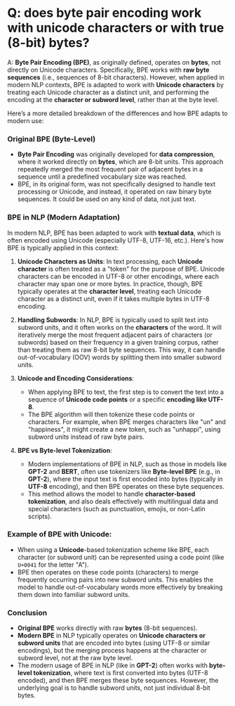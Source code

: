 # Q: does byte pair encoding work with unicode characters or with true (8-bit) bytes?

A: **Byte Pair Encoding (BPE)**, as originally defined, operates on **bytes**, not directly on Unicode characters. Specifically, BPE works with **raw byte sequences** (i.e., sequences of 8-bit characters). However, when applied in modern NLP contexts, BPE is adapted to work with **Unicode characters** by treating each Unicode character as a distinct unit, and performing the encoding at the **character or subword level**, rather than at the byte level.

Here’s a more detailed breakdown of the differences and how BPE adapts to modern use:

### Original BPE (Byte-Level)
- **Byte Pair Encoding** was originally developed for **data compression**, where it worked directly on **bytes**, which are 8-bit units. This approach repeatedly merged the most frequent pair of adjacent bytes in a sequence until a predefined vocabulary size was reached.
- BPE, in its original form, was not specifically designed to handle text processing or Unicode, and instead, it operated on raw binary byte sequences. It could be used on any kind of data, not just text.

### BPE in NLP (Modern Adaptation)
In modern NLP, BPE has been adapted to work with **textual data**, which is often encoded using Unicode (especially UTF-8, UTF-16, etc.). Here's how BPE is typically applied in this context:

1. **Unicode Characters as Units**: In text processing, each **Unicode character** is often treated as a "token" for the purpose of BPE. Unicode characters can be encoded in UTF-8 or other encodings, where each character may span one or more bytes. In practice, though, BPE typically operates at the **character level**, treating each Unicode character as a distinct unit, even if it takes multiple bytes in UTF-8 encoding.

2. **Handling Subwords**: In NLP, BPE is typically used to split text into subword units, and it often works on the **characters** of the word. It will iteratively merge the most frequent adjacent pairs of characters (or subwords) based on their frequency in a given training corpus, rather than treating them as raw 8-bit byte sequences. This way, it can handle out-of-vocabulary (OOV) words by splitting them into smaller subword units.

3. **Unicode and Encoding Considerations**:
   - When applying BPE to text, the first step is to convert the text into a sequence of **Unicode code points** or a specific **encoding like UTF-8**.
   - The BPE algorithm will then tokenize these code points or characters. For example, when BPE merges characters like "un" and "happiness", it might create a new token, such as "unhappi", using subword units instead of raw byte pairs.

4. **BPE vs Byte-level Tokenization**:
   - Modern implementations of BPE in NLP, such as those in models like **GPT-2** and **BERT**, often use tokenizers like **Byte-level BPE** (e.g., in **GPT-2**), where the input text is first encoded into bytes (typically in **UTF-8** encoding), and then BPE operates on these byte sequences.
   - This method allows the model to handle **character-based tokenization**, and also deals effectively with multilingual data and special characters (such as punctuation, emojis, or non-Latin scripts).

### Example of BPE with Unicode:
- When using a **Unicode**-based tokenization scheme like BPE, each character (or subword unit) can be represented using a code point (like `U+0041` for the letter "A").
- BPE then operates on these code points (characters) to merge frequently occurring pairs into new subword units. This enables the model to handle out-of-vocabulary words more effectively by breaking them down into familiar subword units.

### Conclusion
- **Original BPE** works directly with raw **bytes** (8-bit sequences).
- **Modern BPE** in NLP typically operates on **Unicode characters or subword units** that are encoded into bytes (using UTF-8 or similar encodings), but the merging process happens at the character or subword level, not at the raw byte level.
- The modern usage of BPE in NLP (like in **GPT-2**) often works with **byte-level tokenization**, where text is first converted into bytes (UTF-8 encoded), and then BPE merges these byte sequences. However, the underlying goal is to handle subword units, not just individual 8-bit bytes.